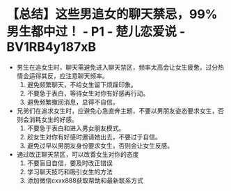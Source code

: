 # 【总结】这些男追女的聊天禁忌，99%男生都中过！ - P1 - 楚儿恋爱说 - BV1RB4y187xB

-   男生在追女生时，聊天需避免进入聊天禁区，频率太高会让女生疲惫，过分热情会适得其反，应注意聊天频率。
    1.  避免频繁聊天，不给女生留下烦躁印象。
    2.  不要急于表白，等待女生对你有好感再行动。
    3.  避免频繁撤回消息，显得不自信。
-   兄弟们在追求女生时，应避免心急直奔主题，不要以男朋友姿态要求女生，否则会消耗女生的好感。
    1.  不要急于表白和进入男女朋友模式。
    2.  趁女生对你有好感时邀请她出去，不要过于自信。
    3.  避免过早以男朋友身份要求女生，否则会让女生反感。
-   通过改正聊天禁区，可以改善女生对你的态度
    1.  不要盲目自信，要及时改正错误
    2.  学习聊天技巧和吸引女生的方法
    3.  添加微信cxxx888获取帮助和最新联系方式